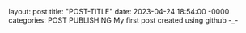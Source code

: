 layout: post
title: "POST-TITLE"
date: 2023-04-24 18:54:00 -0000
categories: POST PUBLISHING
My first post created using github -_-
